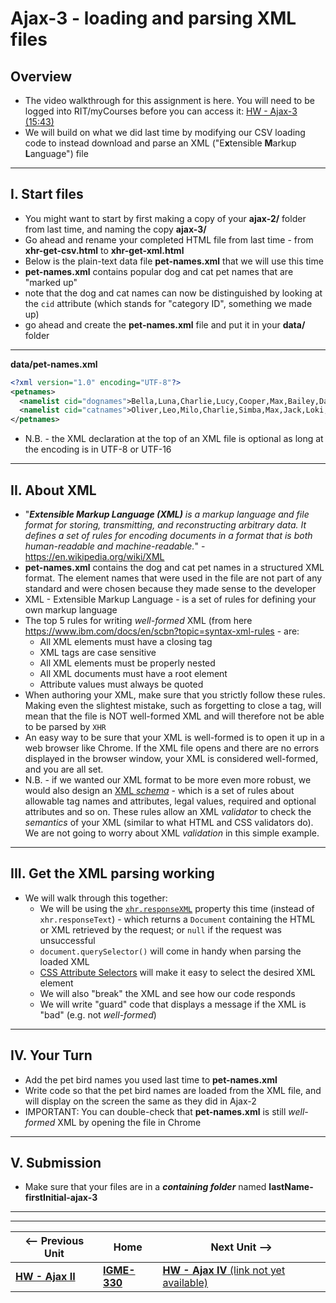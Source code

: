 # Ajax-3 - loading and parsing XML files

## Overview

- The video walkthrough for this assignment is here. You will need to be logged into RIT/myCourses before you can access it:
[HW - Ajax-3 (15:43)](https://rit.hosted.panopto.com/Panopto/Pages/Viewer.aspx?id=ebb703bf-1e83-47c4-b8c1-ad9500ed6204&start=0)
- We will build on what we did last time by modifying our CSV loading code to instead download and parse an XML ("E**x**tensible **M**arkup **L**anguage") file


<hr>

## I. Start files
- You might want to start by first making a copy of your **ajax-2/** folder from last time, and naming the copy **ajax-3/**
- Go ahead and rename your completed HTML file from last time - from **xhr-get-csv.html** to **xhr-get-xml.html** 
- Below is the plain-text data file **pet-names.xml** that we will use this time
- **pet-names.xml** contains popular dog and cat pet names that are "marked up"
- note that the dog and cat names can now be distinguished by looking at the `cid` attribute (which stands for "category ID", something we made up) 
- go ahead and create the **pet-names.xml** file and put it in your **data/** folder

<hr>

**data/pet-names.xml**

```xml
<?xml version="1.0" encoding="UTF-8"?>
<petnames>
  <namelist cid="dognames">Bella,Luna,Charlie,Lucy,Cooper,Max,Bailey,Daisy,Sadie,Lola,Buddy,Molly,Stella,Tucker,Bear,Zoey,Duke,Harley,Maggie,Jax</namelist>
  <namelist cid="catnames">Oliver,Leo,Milo,Charlie,Simba,Max,Jack,Loki,Tiger,Jasper,Ollie,Oscar,George,Buddy,Toby,Smokey,Finn,Felix,Simon,Shadow</namelist>
</petnames>
```

- N.B. - the XML declaration at the top of an XML file is optional as long at the encoding is in UTF-8 or UTF-16

<hr>

## II. About XML

- "***Extensible Markup Language (XML)** is a markup language and file format for storing, transmitting, and reconstructing arbitrary data. It defines a set of rules for encoding documents in a format that is both human-readable and machine-readable.*" - https://en.wikipedia.org/wiki/XML
- **pet-names.xml** contains the dog and cat pet names in a structured XML format. The element names that were used in the file are not part of any standard and were chosen because they made sense to the developer
- XML - Extensible Markup Language - is a set of rules for defining your own markup language
- The top 5 rules for writing *well-formed* XML (from here https://www.ibm.com/docs/en/scbn?topic=syntax-xml-rules - are:
  - All XML elements must have a closing tag
  - XML tags are case sensitive
  - All XML elements must be properly nested
  - All XML documents must have a root element
  - Attribute values must always be quoted
- When authoring your XML, make sure that you strictly follow these rules. Making even the slightest mistake, such as forgetting to close a tag, will mean that the file is NOT well-formed XML and will therefore not be able to be parsed by `XHR`
- An easy way to be sure that your XML is well-formed is to open it up in a web browser like Chrome. If the XML file opens and there are no errors displayed in the browser window, your XML is considered well-formed, and you are all set.
- N.B. - if we wanted our XML format to be more even more robust, we would also design an [XML *schema*](https://www.w3schools.com/xml/schema_intro.asp) - which is a set of rules about allowable tag names and attributes, legal values, required and optional attributes and so on. These rules allow an XML *validator* to check the *semantics* of your XML (similar to what HTML and CSS validators do). We are not going to worry about XML *validation*  in this simple example.
	
<hr>

## III. Get the XML parsing working
- We will walk through this together:
  - We will be using the [`xhr.responseXML`](https://developer.mozilla.org/en-US/docs/Web/API/XMLHttpRequest/responseXML) property this time (instead of `xhr.responseText`) - which returns a `Document` containing the HTML or XML retrieved by the request; or `null` if the request was unsuccessful
  - `document.querySelector()` will come in handy when parsing the loaded XML
  - [CSS Attribute Selectors](https://developer.mozilla.org/en-US/docs/Web/CSS/Attribute_selectors) will make it easy to select the desired XML element
  - We will also "break" the XML and see how our code responds
  - We will write "guard" code that displays a message if the XML is "bad" (e.g. not *well-formed*)

<hr>

## IV. Your Turn

- Add the pet bird names you used last time to **pet-names.xml**
- Write code so that the pet bird names are loaded from the XML file, and will display on the screen the same as they did in Ajax-2
- IMPORTANT: You can double-check that **pet-names.xml** is still *well-formed* XML by opening the file in Chrome

<hr>

## V. Submission
- Make sure that your files are in a ***containing folder*** named  **lastName-firstInitial-ajax-3**

<hr><hr>

| <-- Previous Unit | Home | Next Unit -->
| --- | --- | --- 
|   [**HW - Ajax II**](HW-ajax-2.md)  |  [**IGME-330**](../README.md) | [**HW - Ajax IV** (link not yet available)](HW-ajax-4.md)
